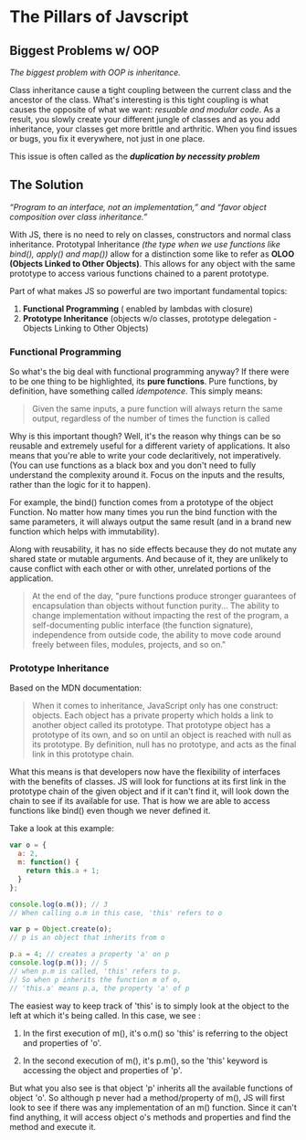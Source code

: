 # **The Pillars of Javscript**

## **Biggest Problems w/ OOP**

*The biggest problem with OOP is inheritance.* 

Class inheritance cause a tight coupling between the current class and the ancestor of the class. What's interesting is this tight coupling is what causes the opposite of what we want: *resuable and modular code*. As a result, you slowly create your different jungle of classes and as you add inheritance, your classes get more brittle and arthritic. When you find issues or bugs, you fix it everywhere, not just in one place.

This issue is often called as the ***duplication by necessity problem***  





## **The Solution**

*“Program to an interface, not an implementation,” and “favor object composition over class inheritance.”*

With JS, there is no need to rely on classes, constructors and normal class inheritance. Prototypal Inheritance *(the type when we use functions like bind(), apply() and map())* allow for a distinction some like to refer as **OLOO (Objects Linked to Other Objects)**. This allows for any object with the same prototype to access various functions chained to a parent prototype.  

Part of what makes JS so powerful are two important fundamental topics:
1. **Functional Programming** ( enabled by lambdas with closure)
2. **Prototype Inheritance** (objects w/o classes, prototype delegation - Objects Linking to Other Objects)


### **Functional Programming**

So what's the big deal with functional programming anyway? If there were to be one thing to be highlighted, its **pure functions**. Pure functions, by definition, have something called *idempotence*. This simply means:


> Given the same inputs, a pure function will always return the same output, regardless of the number of times the function is called


Why is this important though? Well, it's the reason why things can be so reusable and extremely useful for a different variety of applications. It also means that you're able to write your code declaritively, not imperatively. (You can use functions as a black box and you don't need to fully understand the complexity around it. Focus on the inputs and the results, rather than the logic for it to happen).

 
For example, the bind() function comes from a prototype of the object Function. No matter how many times you run the bind function with the same parameters, it will always output the same result (and in a brand new function which helps with immutability).


Along with reusability, it has no side effects because they do not mutate any shared state or mutable arguments. And because of it, they are unlikely to cause conflict with each other or with other, unrelated portions of the application.

> At the end of the day, "pure functions produce stronger guarantees of encapsulation than objects without function purity... The ability to change implementation without impacting the rest of the program, a self-documenting public interface (the function signature), independence from outside code, the ability to move code around freely between files, modules, projects, and so on."



### **Prototype Inheritance**

Based on the MDN documentation:
> When it comes to inheritance, JavaScript only has one construct: objects. Each object has a private property which holds a link to another object called its prototype. That prototype object has a prototype of its own, and so on until an object is reached with null as its prototype. By definition, null has no prototype, and acts as the final link in this prototype chain.

What this means is that developers now have the flexibility of interfaces with the benefits of classes. JS will look for functions at its first link in the prototype chain of the given object and if it can't find it, will look down the chain to see if its available for use. That is how we are able to access functions like bind() even though we never defined it.

Take a look at this example:

```javascript
var o = {
  a: 2,
  m: function() {
    return this.a + 1;
  }
};

console.log(o.m()); // 3
// When calling o.m in this case, 'this' refers to o

var p = Object.create(o);
// p is an object that inherits from o

p.a = 4; // creates a property 'a' on p
console.log(p.m()); // 5
// when p.m is called, 'this' refers to p.
// So when p inherits the function m of o, 
// 'this.a' means p.a, the property 'a' of p
```

The easiest way to keep track of 'this' is to simply look at the object to the left at which it's being called. In this case, we see :

1) In the first execution of m(), it's o.m() so 'this' is referring to the object and properties of 'o'. 

2) In the second execution of m(), it's p.m(), so the 'this' keyword is accessing the object and properties of 'p'.

But what you also see is that object 'p' inherits all the available functions of object 'o'. So although p never had a method/property of m(), JS will first look to see if there was any implementation of an m() function. Since it can't find anything, it will access object o's methods and properties and find the method and execute it.
